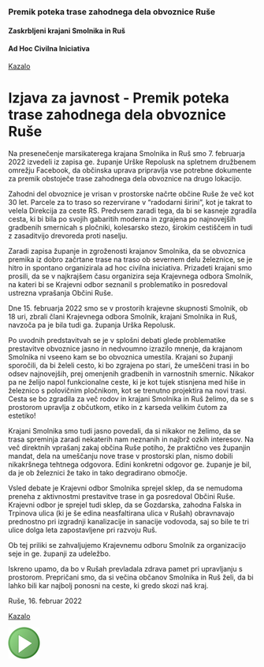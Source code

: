 ### Premik poteka trase zahodnega dela obvoznice Ruše

#### Zaskrbljeni krajani Smolnika in Ruš
#### Ad Hoc Civilna Iniciativa

[Kazalo](index.md)

#  Izjava za javnost - Premik poteka trase zahodnega dela obvoznice Ruše

Na presenečenje marsikaterega krajana Smolnika in Ruš smo 7. februarja 2022 izvedeli 
iz zapisa ge. županje Urške Repolusk na spletnem družbenem omrežju Facebook, da občinska 
uprava pripravlja vse potrebne dokumente za premik obstoječe trase zahodnega dela obvoznice 
na drugo lokacijo.

Zahodni del obvoznice je vrisan v prostorske načrte občine Ruše že več kot 30 let. 
Parcele za to traso so rezervirane v “radodarni širini”, kot je takrat to velela Direkcija 
za ceste RS. Predvsem zaradi tega, da bi se kasneje zgradila cesta, ki bi bila po svojih 
gabaritih moderna in zgrajena po najnovejših gradbenih smernicah s pločniki, kolesarsko stezo, 
širokim cestiščem in tudi z zasaditvijo drevoreda proti naselju.

Zaradi zapisa županje in zgroženosti krajanov Smolnika, da se obvoznica premika iz dobro začrtane
trase na traso ob severnem delu železnice, se je hitro in spontano organizirala ad hoc civilna 
iniciativa. Prizadeti krajani smo prosili, da se v najkrajšem času organizira seja Krajevnega 
odbora Smolnik, na kateri bi se Krajevni odbor seznanil s problematiko in posredoval ustrezna 
vprašanja Občini Ruše.

Dne 15. februarja 2022 smo se v prostorih krajevne skupnosti Smolnik, ob 18 uri, zbrali člani 
Krajevnega odbora Smolnik, krajani Smolnika in Ruš, navzoča pa je bila tudi ga. županja Urška 
Repolusk.

Po uvodnih predstavitvah se je v splošni debati glede problematike prestavitve obvoznice jasno
in nedvoumno izrazilo mnenje, da krajanom Smolnika ni vseeno kam se bo obvoznica umestila. 
Krajani so županji sporočili, da bi želeli cesto, ki bo zgrajena po stari, že umeščeni trasi 
in bo odsev najnovejših, prej omenjenih gradbenih in varnostnih smernic. Nikakor pa ne želijo 
napol funkcionalne ceste, ki je kot tujek stisnjena med hiše in železnico s polovičnim pločnikom, 
kot se trenutno projektira na novi trasi. Cesta se bo zgradila za več rodov in krajani Smolnika 
in Ruš želimo, da se s prostorom upravlja z občutkom, etiko in z karseda velikim čutom za estetiko!

Krajani Smolnika smo tudi jasno povedali, da si nikakor ne želimo, da se trasa spreminja 
zaradi nekaterih nam neznanih in najbrž ozkih interesov. Na več direktnih vprašanj zakaj 
občina Ruše potiho, že praktično ves županjin mandat, dela na umeščanju nove trase v prostorski 
plan, nismo dobili nikakršnega tehtnega odgovora. Edini konkretni odgovor ge. županje je bil, 
da je ob železnici že tako in tako degradirano območje.

Vsled debate je Krajevni odbor Smolnika sprejel sklep, da se nemudoma preneha z aktivnostmi 
prestavitve trase in ga posredoval Občini Ruše. Krajevni odbor je sprejel tudi sklep, da se 
Gozdarska, zahodna Falska in Trpinova ulica (ki je še edina neasfaltirana ulica v Rušah) 
obravnavajo prednostno pri izgradnji kanalizacije in sanacije vodovoda, saj so bile te tri 
ulice dolga leta zapostavljene pri razvoju Ruš.

Ob tej priliki se zahvaljujemo Krajevnemu odboru Smolnik za organizacijo seje in ge. županji 
za udeležbo.

Iskreno upamo, da bo v Rušah prevladala zdrava pamet pri upravljanju s prostorom. Prepričani 
smo, da si večina občanov Smolnika in Ruš želi, da bi lahko bili kar najbolj ponosni na ceste, 
ki gredo skozi naš kraj.


Ruše, 16. februar 2022

[Kazalo](index.md)

![GIT](./pic/status_work_green_64x64.png)
